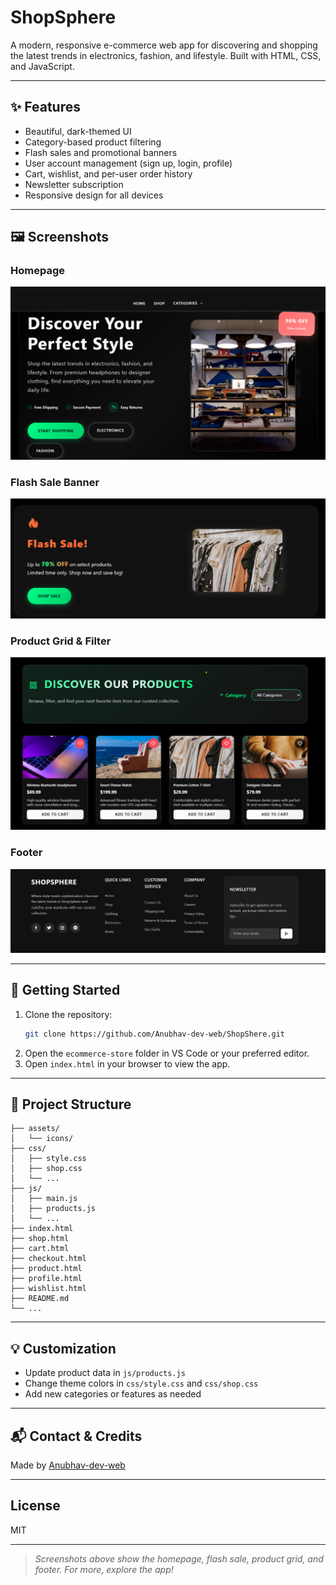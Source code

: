 # ShopSphere

A modern, responsive e-commerce web app for discovering and shopping the latest trends in electronics, fashion, and lifestyle. Built with HTML, CSS, and JavaScript.

---

## ✨ Features
- Beautiful, dark-themed UI
- Category-based product filtering
- Flash sales and promotional banners
- User account management (sign up, login, profile)
- Cart, wishlist, and per-user order history
- Newsletter subscription
- Responsive design for all devices

---

## 🖼️ Screenshots

### Homepage
![Homepage](assets/screenshots/Homepage.png)

### Flash Sale Banner
![Flash Sale](assets/screenshots/flash-sale.png)

### Product Grid & Filter
![Product Grid](assets/screenshots/product-grid.png)

### Footer
![Footer](assets/screenshots/Footer.png)

---

## 🚀 Getting Started
1. Clone the repository:
   ```sh
   git clone https://github.com/Anubhav-dev-web/ShopShere.git
   ```
2. Open the `ecommerce-store` folder in VS Code or your preferred editor.
3. Open `index.html` in your browser to view the app.

---

## 📁 Project Structure
```
├── assets/
│   └── icons/
├── css/
│   ├── style.css
│   ├── shop.css
│   └── ...
├── js/
│   ├── main.js
│   ├── products.js
│   └── ...
├── index.html
├── shop.html
├── cart.html
├── checkout.html
├── product.html
├── profile.html
├── wishlist.html
├── README.md
└── ...
```

---

## 💡 Customization
- Update product data in `js/products.js`
- Change theme colors in `css/style.css` and `css/shop.css`
- Add new categories or features as needed

---

## 📬 Contact & Credits
Made by [Anubhav-dev-web](https://github.com/Anubhav-dev-web)

---

## License
MIT

---

> _Screenshots above show the homepage, flash sale, product grid, and footer. For more, explore the app!_
